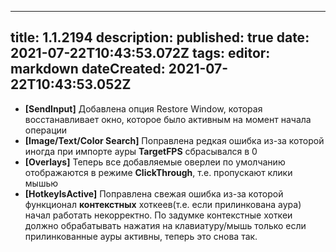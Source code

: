 
---
title: 1.1.2194
description: 
published: true
date: 2021-07-22T10:43:53.072Z
tags: 
editor: markdown
dateCreated: 2021-07-22T10:43:53.052Z
---		
		
- **[SendInput]** Добавлена опция Restore Window, которая восстанавливает окно, которое было активным на момент начала операции
- **[Image/Text/Color Search]** Поправлена редкая ошибка из-за которой иногда при импорте ауры **TargetFPS** сбрасывался в 0
- **[Overlays]** Теперь все добавляемые оверлеи по умолчанию отображаются в режиме **ClickThrough**, т.е. пропускают клики мышью
- **[HotkeyIsActive]** Поправлена свежая ошибка из-за которой функционал **контекстных** хоткеев(т.е. если прилинкована аура) начал работать некорректно. По задумке контекстные хоткеи должно обрабатывать нажатия на клавиатуру/мышь только если прилинкованные ауры активны, теперь это снова так.